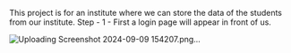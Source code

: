 This project is for an institute where we can store the data of the students from our institute.
Step - 1 - First a login page will appear in front of us.

![Uploading Screenshot 2024-09-09 154207.png…]()
